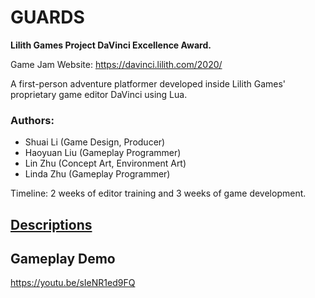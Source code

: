 # GUARDS
**Lilith Games Project DaVinci Excellence Award.**

Game Jam Website: https://davinci.lilith.com/2020/


A first-person adventure platformer developed inside Lilith Games' proprietary game editor DaVinci using Lua. 

### Authors: 
- Shuai Li (Game Design, Producer)
- Haoyuan Liu (Gameplay Programmer)
- Lin Zhu (Concept Art, Environment Art) 
- Linda Zhu (Gameplay Programmer)

Timeline: 2 weeks of editor training and 3 weeks of game development.

## [Descriptions](https://github.com/LinDadaism/Guards/blob/main/GUARDS_presentation.pdf)

## Gameplay Demo
https://youtu.be/sIeNR1ed9FQ
